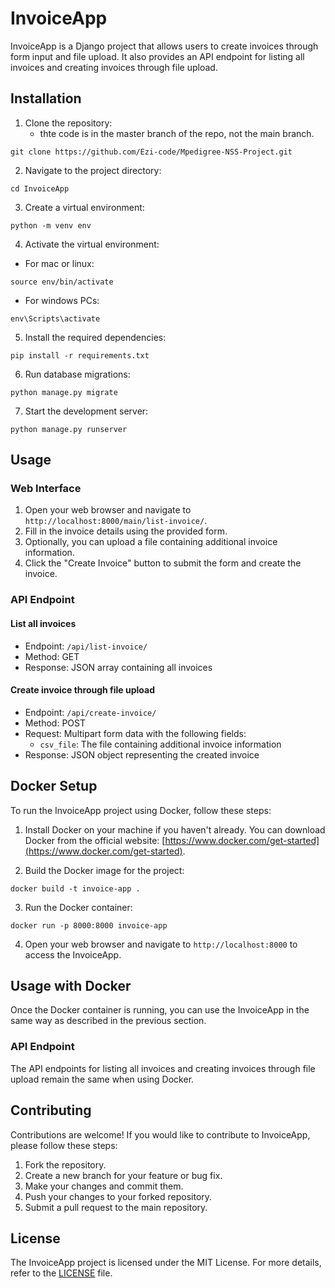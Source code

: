 # InvoiceApp

InvoiceApp is a Django project that allows users to create invoices through form input and file upload. It also provides an API endpoint for listing all invoices and creating invoices through file upload.

## Installation

1. Clone the repository:
   - thte code is in the master branch of the repo, not the main branch.

```shell
git clone https://github.com/Ezi-code/Mpedigree-NSS-Project.git
```

2. Navigate to the project directory:

```shell
cd InvoiceApp
```

3. Create a virtual environment:

```shell
python -m venv env
```

4. Activate the virtual environment:

- For mac or linux:

```shell
source env/bin/activate
```

- For windows PCs:

```shell
env\Scripts\activate
```

5. Install the required dependencies:

```shell
pip install -r requirements.txt
```

6. Run database migrations:

```shell
python manage.py migrate
```

7. Start the development server:

```shell
python manage.py runserver
```

## Usage

### Web Interface

1. Open your web browser and navigate to `http://localhost:8000/main/list-invoice/`.
2. Fill in the invoice details using the provided form.
3. Optionally, you can upload a file containing additional invoice information.
4. Click the "Create Invoice" button to submit the form and create the invoice.

### API Endpoint

#### List all invoices

- Endpoint: `/api/list-invoice/`
- Method: GET
- Response: JSON array containing all invoices

#### Create invoice through file upload

- Endpoint: `/api/create-invoice/`
- Method: POST
- Request: Multipart form data with the following fields:
  - `csv_file`: The file containing additional invoice information
- Response: JSON object representing the created invoice

## Docker Setup

To run the InvoiceApp project using Docker, follow these steps:

1. Install Docker on your machine if you haven't already. You can download Docker from the official website: [https://www.docker.com/get-started](https://www.docker.com/get-started).

2. Build the Docker image for the project:

```shell
docker build -t invoice-app .
```

3. Run the Docker container:

```shell
docker run -p 8000:8000 invoice-app
```

4. Open your web browser and navigate to `http://localhost:8000` to access the InvoiceApp.

## Usage with Docker

Once the Docker container is running, you can use the InvoiceApp in the same way as described in the previous section.

### API Endpoint

The API endpoints for listing all invoices and creating invoices through file upload remain the same when using Docker.

## Contributing

Contributions are welcome! If you would like to contribute to InvoiceApp, please follow these steps:

1. Fork the repository.
2. Create a new branch for your feature or bug fix.
3. Make your changes and commit them.
4. Push your changes to your forked repository.
5. Submit a pull request to the main repository.

## License

The InvoiceApp project is licensed under the MIT License. For more details, refer to the [LICENSE](http://www.apache.org/licenses/) file.
